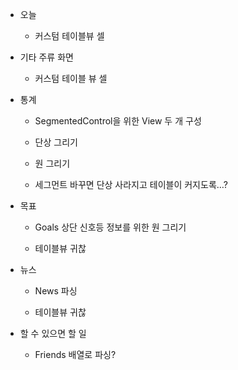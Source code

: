 - 오늘

  - 커스텀 테이블뷰 셀

    

- 기타 주류 화면

  - 커스텀 테이블 뷰 셀

    

- 통계

  - SegmentedControl을 위한 View 두 개 구성

  - 단상 그리기

  - 원 그리기

  - 세그먼트 바꾸면 단상 사라지고 테이블이 커지도록…?

    

- 목표

  - Goals 상단 신호등 정보를 위한 원 그리기

  - 테이블뷰 귀찮

    

- 뉴스

  - News 파싱

  - 테이블뷰 귀찮

    

- 할 수 있으면 할 일
  - Friends 배열로 파싱?